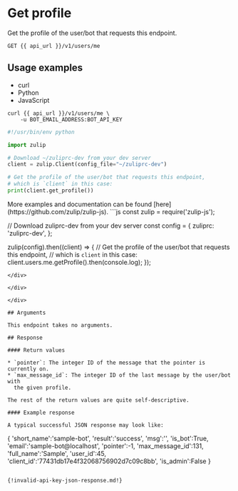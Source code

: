 # Get profile

Get the profile of the user/bot that requests this endpoint.

`GET {{ api_url }}/v1/users/me`

## Usage examples

<div class="code-section" markdown="1">
<ul class="nav">
<li data-language="curl">curl</li>
<li data-language="python">Python</li>
<li data-language="javascript">JavaScript</li>
</ul>
<div class="blocks">

<div data-language="curl" markdown="1">

```
curl {{ api_url }}/v1/users/me \
    -u BOT_EMAIL_ADDRESS:BOT_API_KEY
```

</div>

<div data-language="python" markdown="1">

```python
#!/usr/bin/env python

import zulip

# Download ~/zuliprc-dev from your dev server
client = zulip.Client(config_file="~/zuliprc-dev")

# Get the profile of the user/bot that requests this endpoint,
# which is `client` in this case:
print(client.get_profile())
```

</div>

<div data-language="javascript" markdown="1">
More examples and documentation can be found [here](https://github.com/zulip/zulip-js).
```js
const zulip = require('zulip-js');

// Download zuliprc-dev from your dev server
const config = {
    zuliprc: 'zuliprc-dev',
};

zulip(config).then((client) => {
    // Get the profile of the user/bot that requests this endpoint,
    // which is `client` in this case:
    client.users.me.getProfile().then(console.log);
});
```
</div>

</div>

</div>

## Arguments

This endpoint takes no arguments.

## Response

#### Return values

* `pointer`: The integer ID of the message that the pointer is currently on.
* `max_message_id`: The integer ID of the last message by the user/bot with
  the given profile.

The rest of the return values are quite self-descriptive.

#### Example response

A typical successful JSON response may look like:

```
{
    'short_name':'sample-bot',
    'result':'success',
    'msg':'',
    'is_bot':True,
    'email':'sample-bot@localhost',
    'pointer':-1,
    'max_message_id':131,
    'full_name':'Sample',
    'user_id':45,
    'client_id':'77431db17e4f32068756902d7c09c8bb',
    'is_admin':False
}
```

{!invalid-api-key-json-response.md!}
